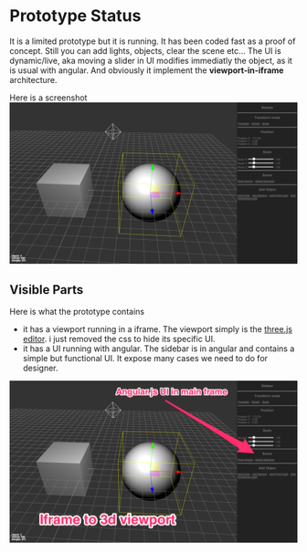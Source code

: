 # Prototype Status
It is a limited prototype but it is running.
It has been coded fast as a proof of concept.
Still you can add lights, objects, clear the scene etc...
The UI is dynamic/live, aka moving a slider in UI modifies immediatly the object, as it is usual with angular.
And obviously it implement 
the **viewport-in-iframe** architecture.

Here is a screenshot
![Basic Editor](screenshot-basic-editor.png)

## Visible Parts

Here is what the prototype contains

- it has a viewport running in a iframe.
The viewport simply is the [three.js editor](http://threejs.org/editor).
i just removed the css to hide its specific UI.
- it has a UI running with angular.
The sidebar is in angular and contains a simple but functional UI.
It expose many cases we need to do for designer.

![Editor Parts](screenshot-editor-parts.png)

